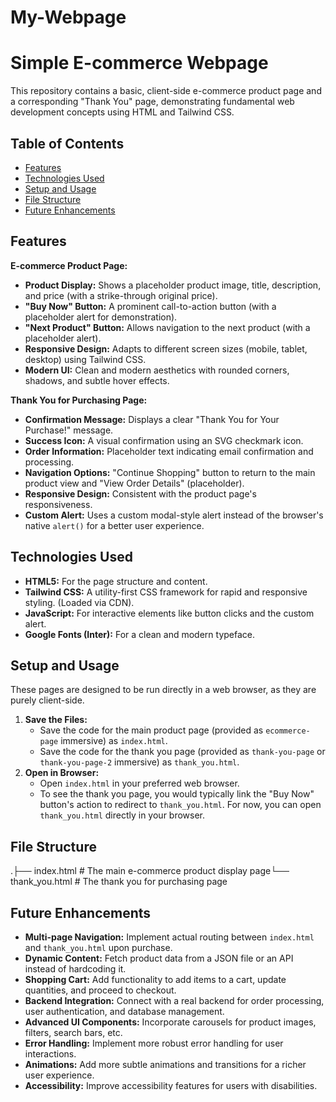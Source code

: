 # My-Webpage
# Simple E-commerce Webpage

This repository contains a basic, client-side e-commerce product page and a corresponding "Thank You" page, demonstrating fundamental web development concepts using HTML and Tailwind CSS.

## Table of Contents

-   [Features](#features)
-   [Technologies Used](#technologies-used)
-   [Setup and Usage](#setup-and-usage)
-   [File Structure](#file-structure)
-   [Future Enhancements](#future-enhancements)

## Features

**E-commerce Product Page:**
* **Product Display:** Shows a placeholder product image, title, description, and price (with a strike-through original price).
* **"Buy Now" Button:** A prominent call-to-action button (with a placeholder alert for demonstration).
* **"Next Product" Button:** Allows navigation to the next product (with a placeholder alert).
* **Responsive Design:** Adapts to different screen sizes (mobile, tablet, desktop) using Tailwind CSS.
* **Modern UI:** Clean and modern aesthetics with rounded corners, shadows, and subtle hover effects.

**Thank You for Purchasing Page:**
* **Confirmation Message:** Displays a clear "Thank You for Your Purchase!" message.
* **Success Icon:** A visual confirmation using an SVG checkmark icon.
* **Order Information:** Placeholder text indicating email confirmation and processing.
* **Navigation Options:** "Continue Shopping" button to return to the main product view and "View Order Details" (placeholder).
* **Responsive Design:** Consistent with the product page's responsiveness.
* **Custom Alert:** Uses a custom modal-style alert instead of the browser's native `alert()` for a better user experience.

## Technologies Used

* **HTML5:** For the page structure and content.
* **Tailwind CSS:** A utility-first CSS framework for rapid and responsive styling. (Loaded via CDN).
* **JavaScript:** For interactive elements like button clicks and the custom alert.
* **Google Fonts (Inter):** For a clean and modern typeface.

## Setup and Usage

These pages are designed to be run directly in a web browser, as they are purely client-side.

1.  **Save the Files:**
    * Save the code for the main product page (provided as `ecommerce-page` immersive) as `index.html`.
    * Save the code for the thank you page (provided as `thank-you-page` or `thank-you-page-2` immersive) as `thank_you.html`.
2.  **Open in Browser:**
    * Open `index.html` in your preferred web browser.
    * To see the thank you page, you would typically link the "Buy Now" button's action to redirect to `thank_you.html`. For now, you can open `thank_you.html` directly in your browser.

## File Structure

.├── index.html          # The main e-commerce product display page└── thank_you.html      # The thank you for purchasing page
## Future Enhancements

* **Multi-page Navigation:** Implement actual routing between `index.html` and `thank_you.html` upon purchase.
* **Dynamic Content:** Fetch product data from a JSON file or an API instead of hardcoding it.
* **Shopping Cart:** Add functionality to add items to a cart, update quantities, and proceed to checkout.
* **Backend Integration:** Connect with a real backend for order processing, user authentication, and database management.
* **Advanced UI Components:** Incorporate carousels for product images, filters, search bars, etc.
* **Error Handling:** Implement more robust error handling for user interactions.
* **Animations:** Add more subtle animations and transitions for a richer user experience.
* **Accessibility:** Improve accessibility features for users with disabilities.
